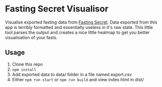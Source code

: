 # Fasting Secret Visualisor
Visualise exported fasting data from [Fasting Secret](https://itunes.apple.com/us/app/fasting-secret/id597254369?mt=8). Data exported from this app is terribly formatted and essentially useless in it's raw state. This little tool parses the output and creates a nice little heatmap to get you better visualisation of your fasts.

## Usage
1. Clone this repo
1. `npm install`
1. Add exported data to data/ folder in a file named export.csv
1. Either `npm run start` or `npm run build` and view index.html in dist/